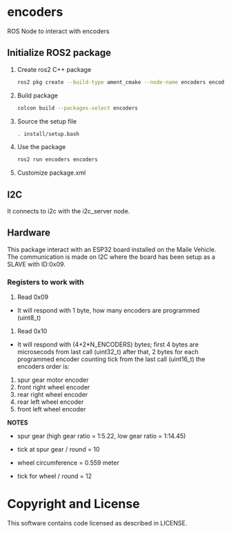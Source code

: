 # encoders
ROS Node to interact with encoders

## Initialize ROS2 package

1. Create ros2 C++ package

    ```bash
    ros2 pkg create --build-type ament_cmake --node-name encoders encoders
    ```

2. Build package

    ```bash
    colcon build --packages-select encoders
    ```

3. Source the setup file

    ```bash
    . install/setup.bash
    ```

4. Use the package

    ```bash
    ros2 run encoders encoders
    ```

5. Customize package.xml


## I2C

It connects to i2c with the i2c_server node.

## Hardware

This package interact with an ESP32 board installed on the Maile Vehicle.
The communication is made on I2C where the board has been setup as a SLAVE with ID:0x09.

### Registers to work with

1. Read 0x09

- It will respond with 1 byte, how many encoders are programmed (uint8_t)

1. Read 0x10

- It will respond with (4+2*N_ENCODERS) bytes; first 4 bytes are microsecods from last call (uint32_t) after that, 2 bytes for each programmed encoder counting tick from the last call (uint16_t)
the encoders order is:
1. spur gear motor encoder 
2. front right wheel encoder
3. rear right wheel encoder
4. rear left wheel encoder
5. front left wheel encoder

**NOTES**
- spur gear (high gear ratio = 1:5.22, low gear ratio  = 1:14.45)
- tick at spur gear / round = 10
  
- wheel circumference = 0.559 meter
- tick for wheel / round = 12



# Copyright and License

This software contains code licensed as described in LICENSE.